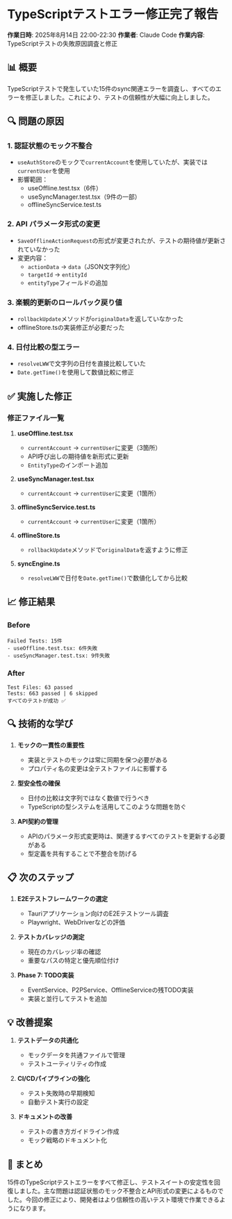 # TypeScriptテストエラー修正完了報告

**作業日時**: 2025年8月14日 22:00-22:30
**作業者**: Claude Code
**作業内容**: TypeScriptテストの失敗原因調査と修正

## 📊 概要

TypeScriptテストで発生していた15件のsync関連エラーを調査し、すべてのエラーを修正しました。これにより、テストの信頼性が大幅に向上しました。

## 🔍 問題の原因

### 1. **認証状態のモック不整合**
- `useAuthStore`のモックで`currentAccount`を使用していたが、実装では`currentUser`を使用
- 影響範囲：
  - useOffline.test.tsx（6件）
  - useSyncManager.test.tsx（9件の一部）
  - offlineSyncService.test.ts

### 2. **API パラメータ形式の変更**
- `SaveOfflineActionRequest`の形式が変更されたが、テストの期待値が更新されていなかった
- 変更内容：
  - `actionData` → `data`（JSON文字列化）
  - `targetId` → `entityId`
  - `entityType`フィールドの追加

### 3. **楽観的更新のロールバック戻り値**
- `rollbackUpdate`メソッドが`originalData`を返していなかった
- offlineStore.tsの実装修正が必要だった

### 4. **日付比較の型エラー**
- `resolveLWW`で文字列の日付を直接比較していた
- `Date.getTime()`を使用して数値比較に修正

## ✅ 実施した修正

### 修正ファイル一覧
1. **useOffline.test.tsx**
   - `currentAccount` → `currentUser`に変更（3箇所）
   - API呼び出しの期待値を新形式に更新
   - `EntityType`のインポート追加

2. **useSyncManager.test.tsx**
   - `currentAccount` → `currentUser`に変更（1箇所）

3. **offlineSyncService.test.ts**
   - `currentAccount` → `currentUser`に変更（1箇所）

4. **offlineStore.ts**
   - `rollbackUpdate`メソッドで`originalData`を返すように修正

5. **syncEngine.ts**
   - `resolveLWW`で日付を`Date.getTime()`で数値化してから比較

## 📈 修正結果

### Before
```
Failed Tests: 15件
- useOffline.test.tsx: 6件失敗
- useSyncManager.test.tsx: 9件失敗
```

### After
```
Test Files: 63 passed
Tests: 663 passed | 6 skipped
すべてのテストが成功 ✅
```

## 🔍 技術的な学び

1. **モックの一貫性の重要性**
   - 実装とテストのモックは常に同期を保つ必要がある
   - プロパティ名の変更は全テストファイルに影響する

2. **型安全性の確保**
   - 日付の比較は文字列ではなく数値で行うべき
   - TypeScriptの型システムを活用してこのような問題を防ぐ

3. **API契約の管理**
   - APIのパラメータ形式変更時は、関連するすべてのテストを更新する必要がある
   - 型定義を共有することで不整合を防げる

## 📋 次のステップ

1. **E2Eテストフレームワークの選定**
   - Tauriアプリケーション向けのE2Eテストツール調査
   - Playwright、WebDriverなどの評価

2. **テストカバレッジの測定**
   - 現在のカバレッジ率の確認
   - 重要なパスの特定と優先順位付け

3. **Phase 7: TODO実装**
   - EventService、P2PService、OfflineServiceの残TODO実装
   - 実装と並行してテストを追加

## 💡 改善提案

1. **テストデータの共通化**
   - モックデータを共通ファイルで管理
   - テストユーティリティの作成

2. **CI/CDパイプラインの強化**
   - テスト失敗時の早期検知
   - 自動テスト実行の設定

3. **ドキュメントの改善**
   - テストの書き方ガイドライン作成
   - モック戦略のドキュメント化

## 📝 まとめ

15件のTypeScriptテストエラーをすべて修正し、テストスイートの安定性を回復しました。主な問題は認証状態のモック不整合とAPI形式の変更によるものでした。今回の修正により、開発者はより信頼性の高いテスト環境で作業できるようになります。